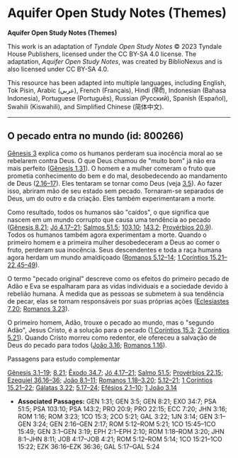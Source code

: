 # Aquifer Open Study Notes (Themes)

**Aquifer Open Study Notes (Themes)**

This work is an adaptation of *Tyndale Open Study Notes* © 2023 Tyndale House Publishers, licensed under the CC BY\-SA 4\.0 license. The adaptation, *Aquifer Open Study Notes*, was created by BiblioNexus and is also licensed under CC BY\-SA 4\.0\.

This resource has been adapted into multiple languages, including English, Tok Pisin, Arabic (عربي), French (Français), Hindi (हिंदी), Indonesian (Bahasa Indonesia), Portuguese (Português), Russian (Русский), Spanish (Español), Swahili (Kiswahili), and Simplified Chinese (简体中文).



--------------------------------

## O pecado entra no mundo (id: 800266)

[Gênesis 3](https://ref.ly/Gen3:1-Gen3:24) explica como os humanos perderam sua inocência moral ao se rebelarem contra Deus. O que Deus chamou de "muito bom" já não era mais perfeito ([Gênesis 1\.31](https://ref.ly/Gen1:31)). O homem e a mulher comeram o fruto que prometia conhecimento do bem e do mal, desobedecendo ao mandamento de Deus ([2\.16–17](https://ref.ly/Gen2:16-Gen2:17)). Eles tentaram se tornar como Deus (veja [3\.5](https://ref.ly/Gen3:5)). Ao fazer isso, abriram mão de seu estado sem pecado. Tornaram\-se separados de Deus, um do outro e da criação. Eles também experimentaram a morte.

Como resultado, todos os humanos são "caídos", o que significa que nascem em um mundo corrupto que causa uma tendência ao pecado ([Gênesis 8\.21](https://ref.ly/Gen8:21); [Jó 4\.17–21](https://ref.ly/Job4:17-Job4:21); [Salmos 51\.5](https://ref.ly/Ps51:5); [103\.10](https://ref.ly/Ps103:10); [143\.2](https://ref.ly/Ps143:2); [Provérbios 20\.9](https://ref.ly/Prov20:9)). Todos os humanos também agora experimentam a morte. Quando o primeiro homem e a primeira mulher desobedeceram a Deus ao comer o fruto, perderam sua inocência. Seus descendentes e toda a raça humana agora herdam um mundo amaldiçoado ([Romanos 5\.12–14](https://ref.ly/Rom5:12-Rom5:14); [1 Coríntios 15\.21–22](https://ref.ly/1Cor15:21-1Cor15:22),[45–49](https://ref.ly/1Cor15:45-1Cor15:49)).

O termo "pecado original" descreve como os efeitos do primeiro pecado de Adão e Eva se espalharam para as vidas individuais e a sociedade devido à rebelião humana. À medida que as pessoas se submetem à sua tendência de pecar, elas se tornam responsáveis por suas próprias ações ([Eclesiastes 7\.20](https://ref.ly/Eccl7:20); [Romanos 3\.23](https://ref.ly/Rom3:23)).

O primeiro homem, Adão, trouxe o pecado ao mundo, mas o "segundo Adão", Jesus Cristo, é a solução para o pecado ([1 Coríntios 15\.3](https://ref.ly/1Cor15:3); [2 Coríntios 5\.21](https://ref.ly/2Cor5:21)). Quando Cristo morreu como redentor, ele ofereceu a salvação de Deus do pecado para todos ([João 3\.16](https://ref.ly/John3:16); [Romanos 1\.16](https://ref.ly/Rom1:16)).

Passagens para estudo complementar

[Gênesis 3\.1–19](https://ref.ly/Gen3:1-Gen3:19); [8\.21](https://ref.ly/Gen8:21); [Êxodo 34\.7](https://ref.ly/Exod34:7); [Jó 4\.17–21](https://ref.ly/Job4:17-Job4:21); [Salmo 51\.5](https://ref.ly/Ps51:5); [Provérbios 22\.15](https://ref.ly/Prov22:15); [Ezequiel 36\.16–36](https://ref.ly/Ezek36:16-Ezek36:36); [João 8\.1–11](https://ref.ly/John8:1-John8:11); [Romanos 1\.18–3\.20](https://ref.ly/Rom1:18-Rom3:20); [5\.12–21](https://ref.ly/Rom5:12-Rom5:21); [1 Coríntios 15\.21–22](https://ref.ly/1Cor15:21-1Cor15:22); [Gálatas 3\.22](https://ref.ly/Gal3:22); [5\.17–24](https://ref.ly/Gal5:17-Gal5:24); [Efésios 2\.1–10](https://ref.ly/Eph2:1-Eph2:10); [1 João 3\.14](https://ref.ly/1John3:14)

* **Associated Passages:** GEN 1:31; GEN 3:5; GEN 8:21; EXO 34:7; PSA 51:5; PSA 103:10; PSA 143:2; PRO 20:9; PRO 22:15; ECC 7:20; JHN 3:16; ROM 1:16; ROM 3:23; 1CO 15:3; 2CO 5:21; GAL 3:22; 1JN 3:14; GEN 3:1–GEN 3:24; GEN 2:16–GEN 2:17; ROM 5:12–ROM 5:21; 1CO 15:45–1CO 15:49; GEN 3:1–GEN 3:19; EPH 2:1–EPH 2:10; ROM 1:18–ROM 3:20; JHN 8:1–JHN 8:11; JOB 4:17–JOB 4:21; ROM 5:12–ROM 5:14; 1CO 15:21–1CO 15:22; EZK 36:16–EZK 36:36; GAL 5:17–GAL 5:24

